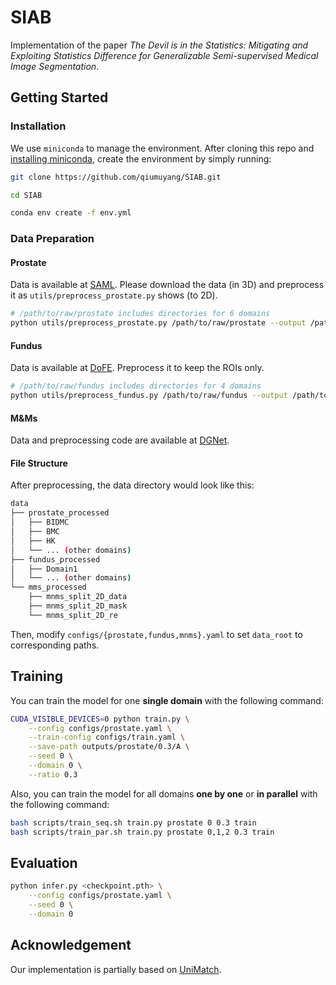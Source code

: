 # SIAB
Implementation of the paper *The Devil is in the Statistics: Mitigating and Exploiting Statistics Difference for Generalizable Semi-supervised Medical Image Segmentation*.

## Getting Started

### Installation

We use `miniconda` to manage the environment.
After cloning this repo and [installing miniconda](https://docs.anaconda.com/miniconda/miniconda-install/), create the environment by simply running:

```bash
git clone https://github.com/qiumuyang/SIAB.git

cd SIAB

conda env create -f env.yml
```


### Data Preparation

#### Prostate

Data is available at [SAML](https://liuquande.github.io/SAML).
Please download the data (in 3D) and preprocess it as `utils/preprocess_prostate.py` shows (to 2D).

```bash
# /path/to/raw/prostate includes directories for 6 domains
python utils/preprocess_prostate.py /path/to/raw/prostate --output /path/to/preprocessed/prostate
```

#### Fundus

Data is available at [DoFE](https://github.com/emma-sjwang/Dofe).
Preprocess it to keep the ROIs only.

```bash
# /path/to/raw/fundus includes directories for 4 domains
python utils/preprocess_fundus.py /path/to/raw/fundus --output /path/to/preprocessed/fundus
```

#### M&Ms

Data and preprocessing code are available at [DGNet](https://github.com/xxxliu95/DGNet).

#### File Structure

After preprocessing, the data directory would look like this:

```bash
data
├── prostate_processed
│   ├── BIDMC
│   ├── BMC
│   ├── HK
│   └── ... (other domains)
├── fundus_processed
│   ├── Domain1
│   └── ... (other domains)
└── mms_processed
    ├── mnms_split_2D_data
    ├── mnms_split_2D_mask
    └── mnms_split_2D_re
```

Then, modify `configs/{prostate,fundus,mnms}.yaml` to set `data_root` to corresponding paths.

## Training

You can train the model for one **single domain** with the following command:

```bash
CUDA_VISIBLE_DEVICES=0 python train.py \
    --config configs/prostate.yaml \
    --train-config configs/train.yaml \
    --save-path outputs/prostate/0.3/A \
    --seed 0 \
    --domain 0 \
    --ratio 0.3
```

Also, you can train the model for all domains **one by one** or **in parallel** with the following command:

```bash
bash scripts/train_seq.sh train.py prostate 0 0.3 train
bash scripts/train_par.sh train.py prostate 0,1,2 0.3 train
```

## Evaluation

```bash
python infer.py <checkpoint.pth> \
    --config configs/prostate.yaml \
    --seed 0 \
    --domain 0
```

## Acknowledgement

Our implementation is partially based on [UniMatch](https://github.com/LiheYoung/UniMatch).
